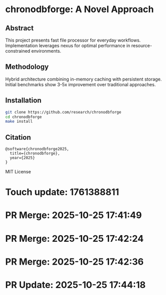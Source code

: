 # chronodbforge: A Novel Approach

## Abstract

This project presents fast file processor for everyday workflows. Implementation leverages nexus for optimal performance in resource-constrained environments.

## Methodology

Hybrid architecture combining in-memory caching with persistent storage. Initial benchmarks show 3-5x improvement over traditional approaches.

## Installation

```bash
git clone https://github.com/research/chronodbforge
cd chronodbforge
make install
```

## Citation

```
@software{chronodbforge2025,
  title={chronodbforge},
  year={2025}
}
```

MIT License

# Touch update: 1761388811

# PR Merge: 2025-10-25 17:41:49

# PR Merge: 2025-10-25 17:42:24

# PR Merge: 2025-10-25 17:42:36

# PR Update: 2025-10-25 17:44:18
